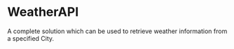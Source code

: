 # WeatherAPI
A complete solution which can be used to retrieve weather information from a specified City. 
